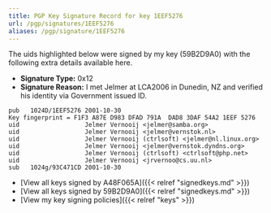 ```yaml
---
title: PGP Key Signature Record for key 1EEF5276
url: /pgp/signatures/1EEF5276
aliases: /pgp/signature/1EEF5276
---
```



The uids highlighted below were signed by my key (59B2D9A0) with
 the following extra details available
here.

 * **Signature Type:** 0x12
 * **Signature Reason:** I met Jelmer at LCA2006 in Dunedin, NZ and verified his identity via Government issued ID.

```text {hl_lines=[3, 4, 5, 6, 7, 8]}
pub   1024D/1EEF5276 2001-10-30
Key fingerprint = F1F3 A87E D983 DFAD 791A  DAD8 3DAF 54A2 1EEF 5276
uid                  Jelmer Vernooij <jelmer@samba.org>
uid                  Jelmer Vernooij <jelmer@vernstok.nl>
uid                  Jelmer Vernooij (ctrlsoft) <jelmer@nl.linux.org>
uid                  Jelmer Vernooij <jelmer@vernstok.dyndns.org>
uid                  Jelmer Vernooij (ctrlsoft) <ctrlsoft@php.net>
uid                  Jelmer Vernooij <jrvernoo@cs.uu.nl>
sub   1024g/93C471CD 2001-10-30
```

  * [View all keys signed by A48F065A]({{< relref "signedkeys.md" >}})
  * [View all keys signed by 59B2D9A0]({{< relref "signedkeys.md" >}})
  * [View my key signing policies]({{< relref "keys" >}})